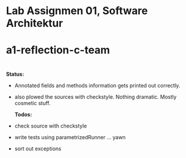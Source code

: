 # Lab Assignmen 01, Software Architektur
# a1-reflection-c-team
# 
  **Status:**
- Annotated fields and methods information gets printed out correctly.
- also plowed the sources with checkstyle. Nothing dramatic. Mostly cosmetic stuff.

  **Todos:**
- check source with checkstyle
- write tests using parametrizedRunner ... yawn
- sort out exceptions
